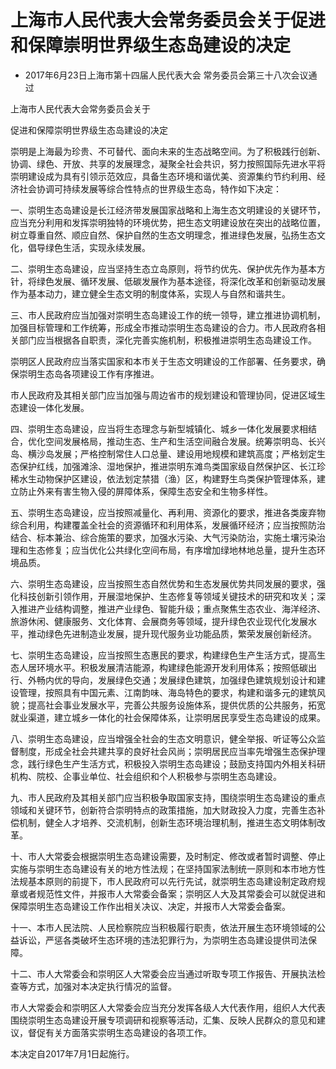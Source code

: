 # 上海市人民代表大会常务委员会关于促进和保障崇明世界级生态岛建设的决定

- 2017年6月23日上海市第十四届人民代表大会
常务委员会第三十八次会议通过

<!-- INFO END -->

上海市人民代表大会常务委员会关于

促进和保障崇明世界级生态岛建设的决定

崇明是上海最为珍贵、不可替代、面向未来的生态战略空间。为了积极践行创新、协调、绿色、开放、共享的发展理念，凝聚全社会共识，努力按照国际先进水平将崇明建设成为具有引领示范效应，具备生态环境和谐优美、资源集约节约利用、经济社会协调可持续发展等综合性特点的世界级生态岛，特作如下决定：

一、崇明生态岛建设是长江经济带发展国家战略和上海生态文明建设的关键环节，应当充分利用和发挥崇明独特的环境优势，把生态文明建设放在突出的战略位置，树立尊重自然、顺应自然、保护自然的生态文明理念，推进绿色发展，弘扬生态文化，倡导绿色生活，实现永续发展。

二、崇明生态岛建设，应当坚持生态立岛原则，将节约优先、保护优先作为基本方针，将绿色发展、循环发展、低碳发展作为基本途径，将深化改革和创新驱动发展作为基本动力，建立健全生态文明的制度体系，实现人与自然和谐共生。

三、市人民政府应当加强对崇明生态岛建设工作的统一领导，建立推进协调机制，加强目标管理和工作统筹，形成全市推动崇明生态岛建设的合力。市人民政府各相关部门应当根据各自职责，深化完善实施机制，积极推进崇明生态岛建设工作。

崇明区人民政府应当落实国家和本市关于生态文明建设的工作部署、任务要求，确保崇明生态岛各项建设工作有序推进。

市人民政府及其相关部门应当加强与周边省市的规划建设和管理协同，促进区域生态建设一体化发展。

四、崇明生态岛建设，应当将生态理念与新型城镇化、城乡一体化发展要求相结合，优化空间发展格局，推动生态、生产和生活空间融合发展。统筹崇明岛、长兴岛、横沙岛发展；严格控制常住人口总量、建设用地规模和建筑高度；严格划定生态保护红线，加强滩涂、湿地保护，推进崇明东滩鸟类国家级自然保护区、长江珍稀水生动物保护区建设，依法划定禁猎（渔）区，构建野生鸟类保护管理体系，建立防止外来有害生物入侵的屏障体系，保障生态安全和生物多样性。

五、崇明生态岛建设，应当按照减量化、再利用、资源化的要求，推进各类废弃物综合利用，构建覆盖全社会的资源循环和利用体系，发展循环经济；应当按照防治结合、标本兼治、综合施策的要求，加强水污染、大气污染防治，实施土壤污染治理和生态修复；应当优化公共绿化空间布局，有序增加绿地林地总量，提升生态环境品质。

六、崇明生态岛建设，应当按照生态自然优势和生态发展优势共同发展的要求，强化科技创新引领作用，开展湿地保护、生态修复等领域关键技术的研究和攻关；深入推进产业结构调整，推进产业绿色、智能升级；重点聚焦生态农业、海洋经济、旅游休闲、健康服务、文化体育、会展商务等领域，提升绿色农业现代化发展水平，推动绿色先进制造业发展，提升现代服务业功能品质，繁荣发展创新经济。

七、崇明生态岛建设，应当按照生态惠民的要求，构建绿色生产生活方式，提高生态人居环境水平。积极发展清洁能源，构建绿色能源开发利用体系；按照低碳出行、外畅内优的导向，发展绿色交通；发展绿色建筑，加强绿色建筑规划设计和建设管理，按照具有中国元素、江南韵味、海岛特色的要求，构建和谐多元的建筑风貌；提高社会事业发展水平，完善公共服务设施体系，提供优质的公共服务，拓宽就业渠道，建立城乡一体化的社会保障体系，让崇明居民享受生态岛建设的成果。

八、崇明生态岛建设，应当增强全社会的生态文明意识，健全举报、听证等公众监督制度，形成全社会共建共享的良好社会风尚；崇明居民应当率先增强生态保护理念，践行绿色生产生活方式，积极投入崇明生态岛建设；鼓励支持国内外相关科研机构、院校、企事业单位、社会组织和个人积极参与崇明生态岛建设。

九、市人民政府及其相关部门应当积极争取国家支持，围绕崇明生态岛建设的重点领域和关键环节，创新符合崇明特点的政策措施，加大财政投入力度，完善生态补偿机制，健全人才培养、交流机制，创新生态环境治理机制，推进生态文明体制改革。

十、市人大常委会根据崇明生态岛建设需要，及时制定、修改或者暂时调整、停止实施与崇明生态岛建设有关的地方性法规；在坚持国家法制统一原则和本市地方性法规基本原则的前提下，市人民政府可以先行先试，就崇明生态岛建设制定政府规章或者规范性文件，并报市人大常委会备案；崇明区人大及其常委会可以就促进和保障崇明生态岛建设工作作出相关决议、决定，并报市人大常委会备案。

十一、本市人民法院、人民检察院应当积极履行职责，依法开展生态环境领域的公益诉讼，严惩各类破坏生态环境的违法犯罪行为，为崇明生态岛建设提供司法保障。

十二、市人大常委会和崇明区人大常委会应当通过听取专项工作报告、开展执法检查等方式，加强对本决定执行情况的监督。

市人大常委会和崇明区人大常委会应当充分发挥各级人大代表作用，组织人大代表围绕崇明生态岛建设开展专项调研和视察等活动，汇集、反映人民群众的意见和建议，督促有关方面落实崇明生态岛建设的各项工作。

本决定自2017年7月1日起施行。
